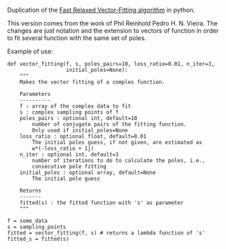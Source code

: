 Duplication of the [Fast Relaxed Vector-Fitting algorithm](http://www.sintef.no/Projectweb/VECTFIT/) in python.

This version comes from the work of Phil Reinhold Pedro H. N. Vieira. The changes are just notation and the extension to vectors of function
in order to fit several function with the same set of poles.

Example of use:
```
def vector_fitting(f, s, poles_pairs=10, loss_ratio=0.01, n_iter=3,
                   initial_poles=None):
    """
    Makes the vector fitting of a complex function.
    
    Parameters
    ----------
    f : array of the complex data to fit
    s : complex sampling points of f
    poles_pairs : optional int, default=10
        number of conjugate pairs of the fitting function.
        Only used if initial_poles=None
    loss_ratio : optional float, default=0.01
        The initial poles guess, if not given, are estimated as
        w*(-loss_ratio + 1j)
    n_iter : optional int, default=3
        number of iterations to do to calculate the poles, i.e.,
        consecutive pole fitting
    initial_poles : optional array, default=None
        The initial pole guess
    
    Returns
    -------
    fitted(s) : the fitted function with 's' as parameter
    """
	
f = some_data
s = sampling_points
fitted = vector_fitting(f, s) # returns a lambda function of 's'
fitted_s = fitted(s)    
```

